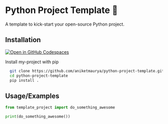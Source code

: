# Python Project Template 🐍

<!-- A brief description of what this project does and who it's for -->
A template to kick-start your open-source Python project.


## Installation
[![Open in GitHub Codespaces](https://github.com/codespaces/badge.svg)](https://codespaces.new/aniketmaurya/python-project-template?template=false)

Install my-project with pip

```bash
  git clone https://github.com/aniketmaurya/python-project-template.git
  cd python-project-template
  pip install .
```

## Usage/Examples

```python
from template_project import do_something_awesome

print(do_something_awesome())
```


<!-- ## Demo

Insert gif or link to demo -->


<!-- ## FAQ

#### Question 1

Answer 1

#### Question 2

Answer 2 -->
